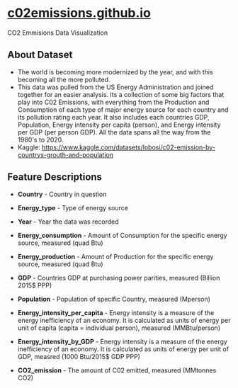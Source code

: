 # [c02emissions.github.io]("c02emissions.github.io")

CO2 Emmisions Data Visualization

## About Dataset

- The world is becoming more modernized by the year, and with this becoming all the more polluted.
- This data was pulled from the US Energy Administration and joined together for an easier analysis. Its a collection of some big factors that play into C02 Emissions, with everything from the Production and Consumption of each type of major energy source for each country and its pollution rating each year. It also includes each countries GDP, Population, Energy intensity per capita (person), and Energy intensity per GDP (per person GDP). All the data spans all the way from the 1980's to 2020.
- Kaggle: https://www.kaggle.com/datasets/lobosi/c02-emission-by-countrys-grouth-and-population

## Feature Descriptions

- **Country** - Country in question

- **Energy_type** - Type of energy source

- **Year** - Year the data was recorded

- **Energy_consumption** - Amount of Consumption for the specific energy source, measured (quad Btu)

- **Energy_production** - Amount of Production for the specific energy source, measured (quad Btu)

- **GDP** - Countries GDP at purchasing power parities, measured (Billion 2015$ PPP)

- **Population** - Population of specific Country, measured (Mperson)

- **Energy_intensity_per_capita** - Energy intensity is a measure of the energy inefficiency of an economy. It is calculated as units of energy per unit of capita (capita = individual person), measured (MMBtu/person)

- **Energy_intensity_by_GDP** - Energy intensity is a measure of the energy inefficiency of an economy. It is calculated as units of energy per unit of GDP, measred (1000 Btu/2015$ GDP PPP)

- **CO2_emission** - The amount of C02 emitted, measured (MMtonnes CO2)